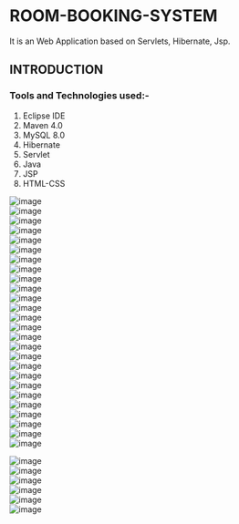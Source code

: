 # ROOM-BOOKING-SYSTEM
It is an Web Application based on Servlets, Hibernate, Jsp.
## INTRODUCTION
### Tools and Technologies used:-

1. Eclipse IDE
2. Maven 4.0
3. MySQL 8.0
4. Hibernate
5. Servlet
6. Java
7. JSP
8. HTML-CSS
 
![image](https://user-images.githubusercontent.com/22257930/226913316-b6db57a5-bda2-4c94-b941-07132f0c1cd4.png) <br>
![image](https://user-images.githubusercontent.com/22257930/226913558-02a998d3-eeb2-4041-83e0-2aefeb60bf5b.png) <br>
![image](https://user-images.githubusercontent.com/22257930/226913613-4f876012-3da5-4da7-a8a3-d4fb1f662aeb.png) <br>
![image](https://user-images.githubusercontent.com/22257930/226913655-451de266-2f9b-449e-8c19-ed0def746b1b.png) <br>
![image](https://user-images.githubusercontent.com/22257930/226913741-f94ec017-3dee-4667-b53f-5a7bf2bac12e.png) <br>
![image](https://user-images.githubusercontent.com/22257930/226913831-f594d9bc-3ffe-4965-8769-1f7548859b7c.png) <br>
![image](https://user-images.githubusercontent.com/22257930/226919556-fcf94ed5-2d09-486a-8f54-ccd086bd2801.png) <br> 
![image](https://user-images.githubusercontent.com/22257930/226919669-5a50c068-abb9-4487-b6bb-c772b2289c27.png) <br>
![image](https://user-images.githubusercontent.com/22257930/226919723-7134b7f5-ed51-474e-8754-ca8755a9eaf3.png) <br>
![image](https://user-images.githubusercontent.com/22257930/226919759-e65f8306-435f-46f8-a723-4089d1cd983a.png) <br>
![image](https://user-images.githubusercontent.com/22257930/226919967-bd3026d5-b5bf-4e02-9938-0c2cc3b2f796.png) <br>
![image](https://user-images.githubusercontent.com/22257930/226920040-1e82854d-aa1e-4993-8bcd-4825c39ca621.png) <br>
![image](https://user-images.githubusercontent.com/22257930/226920295-9452afc9-4f0f-4bee-92ab-e510233bc52e.png) <br>
![image](https://user-images.githubusercontent.com/22257930/226920531-72e6630a-2a68-4a67-82c9-b865c87dcbc7.png) <br>
![image](https://user-images.githubusercontent.com/22257930/226920666-0a9bd7b3-419a-43d1-a0f3-d9da4b344d6b.png) <br>
![image](https://user-images.githubusercontent.com/22257930/226920898-c9974561-6d3a-4eac-b420-8ea8e25bad0c.png) <br>
![image](https://user-images.githubusercontent.com/22257930/226926501-9a719ca2-f03a-4fd6-add8-32693430453e.png) <br>
![image](https://user-images.githubusercontent.com/22257930/226921783-f8b156c5-b5ae-488f-8c36-a0bb7035bc7f.png) <br>
![image](https://user-images.githubusercontent.com/22257930/226925896-a49afd29-5e3c-4cc5-88dc-6f6abd81ec75.png) <br>
![image](https://user-images.githubusercontent.com/22257930/226921935-f968e1c5-7f55-4523-801f-7c0abbbffc48.png) <br>
![image](https://user-images.githubusercontent.com/22257930/226921972-b876ae09-1784-4e48-a622-f778d44c6007.png) <br>
![image](https://user-images.githubusercontent.com/22257930/226922619-05fb5d10-a1eb-42a9-aef0-9b5a9111a0b3.png) <br>
![image](https://user-images.githubusercontent.com/22257930/226922783-79317868-7c6e-4978-b136-fb67933a44b8.png) <br>
![image](https://user-images.githubusercontent.com/22257930/226922996-eb190307-340f-4a9b-abce-6def85d9aca5.png) <br>
![image](https://user-images.githubusercontent.com/22257930/226923057-a4f830d3-4f03-4c2d-a68f-452b7a78ccb0.png) <br>
![image](https://user-images.githubusercontent.com/22257930/226923108-963d4164-67da-4759-af4c-5aa99671a884.png) <br>

![image](https://user-images.githubusercontent.com/22257930/226923752-cc38513c-d7e8-4370-a296-421c4504420a.png) <br>
![image](https://user-images.githubusercontent.com/22257930/226923945-646ffc0e-288c-4676-a03d-ab4c90eb5431.png) <br>
![image](https://user-images.githubusercontent.com/22257930/226923998-f8524c4d-5775-443b-8f42-c31d67060041.png) <br>
![image](https://user-images.githubusercontent.com/22257930/226924070-b7376906-6bb1-41f1-a47a-c2bd1b0c3475.png) <br>
![image](https://user-images.githubusercontent.com/22257930/226924120-9945981f-ebf9-49e6-b884-8cee714fa134.png) <br>
![image](https://user-images.githubusercontent.com/22257930/226924181-84bcf0d7-b69f-479e-a52d-247e41b29252.png) <br>



